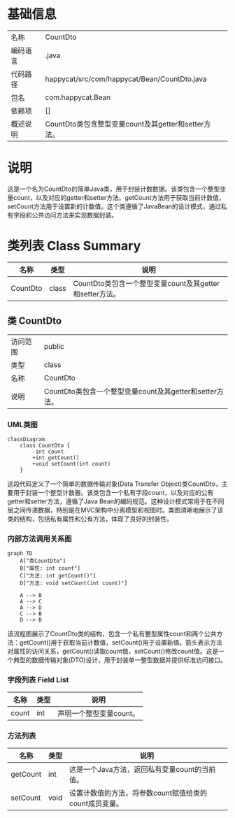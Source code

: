 # 基础信息

|      |      |
|------|------|
| 名称 | CountDto |
| 编码语言 | .java |
| 代码路径 | happycat/src/com/happycat/Bean/CountDto.java |
| 包名 | com.happycat.Bean |
| 依赖项 | [] |
| 概述说明 | CountDto类包含整型变量count及其getter和setter方法。 |

# 说明

这是一个名为CountDto的简单Java类，用于封装计数数据。该类包含一个整型变量count，以及对应的getter和setter方法。getCount方法用于获取当前计数值，setCount方法用于设置新的计数值。这个类遵循了JavaBean的设计模式，通过私有字段和公共访问方法来实现数据封装。

# 类列表 Class Summary

| 名称   | 类型  | 说明 |
|-------|------|-------------|
| CountDto | class | CountDto类包含一个整型变量count及其getter和setter方法。 |



## 类 CountDto

|      |      |
|------|------|
| 访问范围 | public |
| 类型 | class |
| 名称 | CountDto |
| 说明 | CountDto类包含一个整型变量count及其getter和setter方法。 |


### UML类图

```mermaid
classDiagram
    class CountDto {
        -int count
        +int getCount()
        +void setCount(int count)
    }
```

这段代码定义了一个简单的数据传输对象(Data Transfer Object)类CountDto，主要用于封装一个整型计数器。该类包含一个私有字段count，以及对应的公有getter和setter方法，遵循了Java Bean的编码规范。这种设计模式常用于在不同层之间传递数据，特别是在MVC架构中分离模型和视图时。类图清晰地展示了该类的结构，包括私有属性和公有方法，体现了良好的封装性。


### 内部方法调用关系图

```mermaid
graph TD
    A["类CountDto"]
    B["属性: int count"]
    C["方法: int getCount()"]
    D["方法: void setCount(int count)"]
    
    A --> B
    A --> C
    A --> D
    C --> B
    D --> B
```

该流程图展示了CountDto类的结构，包含一个私有整型属性count和两个公共方法：getCount()用于获取当前计数值，setCount()用于设置新值。箭头表示方法对属性的访问关系，getCount()读取count值，setCount()修改count值。这是一个典型的数据传输对象(DTO)设计，用于封装单一整型数据并提供标准访问接口。

### 字段列表 Field List

| 名称  | 类型  | 说明 |
|-------|-------|------|
| count | int | 声明一个整型变量count。 |

### 方法列表

| 名称  | 类型  | 说明 |
|-------|-------|------|
| getCount | int | 这是一个Java方法，返回私有变量count的当前值。 |
| setCount | void | 设置计数值的方法，将参数count赋值给类的count成员变量。 |




